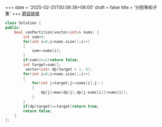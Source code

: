 +++
date = '2025-02-25T00:56:38+08:00'
draft = false
title = '分割等和子集'
+++
[题目链接](https://leetcode.cn/problems/partition-equal-subset-sum/)
```cpp
class Solution {
public:
    bool canPartition(vector<int>& nums) {
        int sum=0;
        for(int i=0;i<nums.size();i++)
        {
            sum+=nums[i];
        }
        if(sum%2==1)return false;
        int target=sum/2;
         vector<int> dp(target + 1, 0);
        for(int i=0;i<nums.size();i++)
        {
            for(int j=target;j>=nums[i];j--)
            {
                dp[j]=max(dp[j],dp[j-nums[i]]+nums[i]);
            }
        }
        if(dp[target]==target)return true;
        return false;
    }
};
```